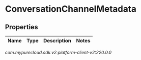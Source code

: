 # ConversationChannelMetadata


## Properties

| Name | Type | Description | Notes |
| ------------ | ------------- | ------------- | ------------- |




_com.mypurecloud.sdk.v2:platform-client-v2:220.0.0_
